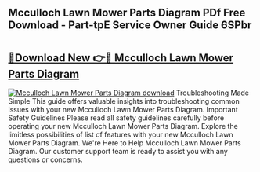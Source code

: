 ## Mcculloch Lawn Mower Parts Diagram PDf Free Download - Part-tpE Service Owner Guide 6SPbr

# <h2><a href="http://dfpgvk.blite.top/?on=Mcculloch+Lawn+Mower+Parts+Diagram">🔗Download New 👉🔴 Mcculloch Lawn Mower Parts Diagram</a></h2>

[![Mcculloch Lawn Mower Parts Diagram download](https://i.imgur.com/lujVjoI.png)](http://dfpgvk.blite.top/?on=Mcculloch+Lawn+Mower+Parts+Diagram)
Troubleshooting Made Simple This guide offers valuable insights into troubleshooting common issues with your new Mcculloch Lawn Mower Parts Diagram. Important Safety Guidelines Please read all safety guidelines carefully before operating your new Mcculloch Lawn Mower Parts Diagram. Explore the limitless possibilities of list of features with your new Mcculloch Lawn Mower Parts Diagram. We're Here to Help Mcculloch Lawn Mower Parts Diagram. Our customer support team is ready to assist you with any questions or concerns.
